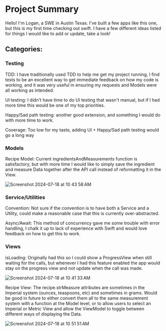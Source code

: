 # Project Summary

Hello! I'm Logan, a SWE in Austin Texas. I've built a few apps like this one, but this is my first time checking out swift. I have a few different ideas listed for things I would like to add or update, take a look!

## Categories: 

### Testing

TDD: I have traditionally used TDD to help me get my project running, I find tests to be an excellent way to get immediate feedback on how my code is working, and it was very useful in ensuring my requests and Models were all working as intended. 

UI testing: I didn't have time to do UI testing that wasn't manual, but if I had more time this would be one of my top priorities.

Happy/Sad path testing: another good extension, and something I would do with more time to work. 

Coverage: Too low for my taste, adding UI + Happy/Sad path testing would go a long way

### Models

Recipe Model: Current ingredientsAndMeasurements function is satisfactory, but with more time I would like to simply save the ingredient and measure Data together after the API call instead of reformatting it in the View. 


![Screenshot 2024-07-18 at 10 43 58 AM](https://github.com/user-attachments/assets/ccf02bda-5a8d-451c-abc4-74fa6daa63f7)

### Service/Utilities

Convention: Not sure if the convention is to have both a Service and a Utility, could make a reasonable case that this is currently over-abstracted. 

Async/Await: This method of concurrency gave me some trouble with error handling, I chalk it up to lack of experience with Swift and would love feedback on how to get this to work.

### Views

isLoading: Originally had this so I could show a ProgressView when still waiting for the calls, but whenever I had this feature enabled the app would stay on the progress view and not update when the call was made.


![Screenshot 2024-07-18 at 10 41 33 AM](https://github.com/user-attachments/assets/aa9ac677-d73d-4555-9fb2-6bb3e53bcf2f)


Recipe View: The recipe.strMeasure attributes are sometimes in the Imperial system (ounces, teaspoons, etc) and sometimes in grams. Would be good in future to either convert them all to the same measurement system with a function at the Model level, or to allow users to select an Imperial or Metric View and allow the ViewModel to toggle between different ways of displaying the Data.


![Screenshot 2024-07-18 at 10 51 51 AM](https://github.com/user-attachments/assets/77a1dada-0023-4133-8b2d-c91d9e14f5d6)

   
